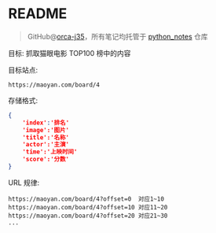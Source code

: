 # README
> GitHub@[orca-j35](https://github.com/orca-j35)，所有笔记均托管于 [python_notes](https://github.com/orca-j35/python_notes) 仓库

目标: 抓取猫眼电影 TOP100 榜中的内容

目标站点: 

```
https://maoyan.com/board/4
```

存储格式:

```json
{
    'index':'排名'
    'image':'图片'
    'title':'名称'
    'actor':'主演'
    'time':'上映时间'
    'score':'分数'
}
```

URL 规律:

```
https://maoyan.com/board/4?offset=0  对应1~10
https://maoyan.com/board/4?offset=10 对应11~20
https://maoyan.com/board/4?offset=20 对应21~30
...
```

